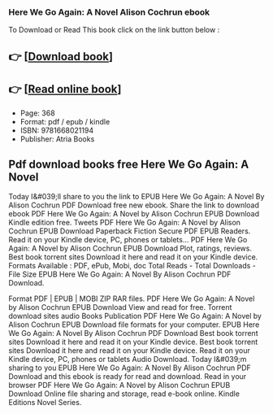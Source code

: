 ### Here We Go Again: A Novel Alison Cochrun ebook

To Download or Read This book click on the link button below :

## 👉  [**[Download book](http://ebooksharez.info/download.php?group=book&from=github.com&id=704983&lnk=1079 "Download book")**]

## 👉  [**[Read online book](http://ebooksharez.info/download.php?group=book&from=github.com&id=704983&lnk=1079 "Read online book")**]


* Page: 368
* Format: pdf / epub / kindle
* ISBN: 9781668021194
* Publisher: Atria Books



## Pdf download books free Here We Go Again: A Novel


Today I&amp;#039;ll share to you the link to EPUB Here We Go Again: A Novel By Alison Cochrun PDF Download free new ebook. Share the link to download ebook PDF Here We Go Again: A Novel by Alison Cochrun EPUB Download Kindle edition free. Tweets PDF Here We Go Again: A Novel by Alison Cochrun EPUB Download Paperback Fiction Secure PDF EPUB Readers. Read it on your Kindle device, PC, phones or tablets... PDF Here We Go Again: A Novel by Alison Cochrun EPUB Download Plot, ratings, reviews. Best book torrent sites Download it here and read it on your Kindle device. Formats Available : PDF, ePub, Mobi, doc Total Reads - Total Downloads - File Size EPUB Here We Go Again: A Novel By Alison Cochrun PDF Download.

Format PDF | EPUB | MOBI ZIP RAR files. PDF Here We Go Again: A Novel by Alison Cochrun EPUB Download View and read for free. Torrent download sites audio Books Publication PDF Here We Go Again: A Novel by Alison Cochrun EPUB Download file formats for your computer. EPUB Here We Go Again: A Novel By Alison Cochrun PDF Download Best book torrent sites Download it here and read it on your Kindle device. Best book torrent sites Download it here and read it on your Kindle device. Read it on your Kindle device, PC, phones or tablets Audio Download. Today I&amp;#039;m sharing to you EPUB Here We Go Again: A Novel By Alison Cochrun PDF Download and this ebook is ready for read and download. Read in your browser PDF Here We Go Again: A Novel by Alison Cochrun EPUB Download Online file sharing and storage, read e-book online. Kindle Editions Novel Series.





